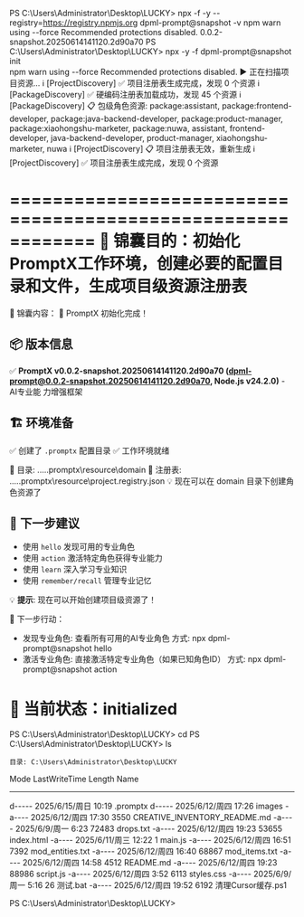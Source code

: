 PS C:\Users\Administrator\Desktop\LUCKY> npx -f -y --registry=https://registry.npmjs.org dpml-prompt@snapshot -v
npm warn using --force Recommended protections disabled.
0.0.2-snapshot.20250614141120.2d90a70
PS C:\Users\Administrator\Desktop\LUCKY> npx -y -f dpml-prompt@snapshot init                                    
npm warn using --force Recommended protections disabled.
▶️ 正在扫描项目资源...
ℹ [ProjectDiscovery] ✅ 项目注册表生成完成，发现 0 个资源
ℹ [PackageDiscovery] ✅ 硬编码注册表加载成功，发现 45 个资源
ℹ [PackageDiscovery] 📋 包级角色资源: package:assistant, package:frontend-developer, package:java-backend-developer, package:product-manager, package:xiaohongshu-marketer, package:nuwa, assistant, frontend-developer, java-backend-developer, product-manager, xiaohongshu-marketer, nuwa
ℹ [ProjectDiscovery] 📋 项目注册表无效，重新生成
ℹ [ProjectDiscovery] ✅ 项目注册表生成完成，发现 0 个资源

============================================================
🎯 锦囊目的：初始化PromptX工作环境，创建必要的配置目录和文件，生成项目级资源注册表
============================================================

📜 锦囊内容：
🎯 PromptX 初始化完成！

## 📦 版本信息
✅ **PromptX v0.0.2-snapshot.20250614141120.2d90a70 (dpml-prompt@0.0.2-snapshot.20250614141120.2d90a70, Node.js v24.2.0)** - AI专业能 
力增强框架

## 🏗️ 环境准备
✅ 创建了 `.promptx` 配置目录
✅ 工作环境就绪

   📂 目录: ..\..\.promptx\resource\domain
   💾 注册表: ..\..\.promptx\resource\project.registry.json
   💡 现在可以在 domain 目录下创建角色资源了

## 🚀 下一步建议
- 使用 `hello` 发现可用的专业角色
- 使用 `action` 激活特定角色获得专业能力
- 使用 `learn` 深入学习专业知识
- 使用 `remember/recall` 管理专业记忆

💡 **提示**: 现在可以开始创建项目级资源了！

🔄 下一步行动：
  - 发现专业角色: 查看所有可用的AI专业角色
    方式: npx dpml-prompt@snapshot hello
  - 激活专业角色: 直接激活特定专业角色（如果已知角色ID）
    方式: npx dpml-prompt@snapshot action

📍 当前状态：initialized
============================================================

PS C:\Users\Administrator\Desktop\LUCKY> cd
PS C:\Users\Administrator\Desktop\LUCKY> ls


    目录: C:\Users\Administrator\Desktop\LUCKY


Mode                 LastWriteTime         Length Name
----                 -------------         ------ ----
d-----    2025/6/15/周日     10:19                .promptx
d-----    2025/6/12/周四     17:26                images
-a----    2025/6/12/周四     17:30           3550 CREATIVE_INVENTORY_README.md
-a----     2025/6/9/周一      6:23          72483 drops.txt
-a----    2025/6/12/周四     19:23          53655 index.html
-a----    2025/6/11/周三     12:22              1 main.js
-a----    2025/6/12/周四     16:51           7392 mod_entities.txt
-a----    2025/6/12/周四     16:40          68867 mod_items.txt
-a----    2025/6/12/周四     14:58           4512 README.md
-a----    2025/6/12/周四     19:23          88986 script.js
-a----    2025/6/12/周四      3:52           6113 styles.css
-a----     2025/6/9/周一      5:16             26 测试.bat
-a----    2025/6/12/周四     19:52           6192 清理Cursor缓存.ps1


PS C:\Users\Administrator\Desktop\LUCKY>